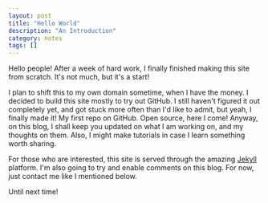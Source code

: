 ```yaml
---
layout: post
title: "Hello World"
description: "An Introduction"
category: notes
tags: []
---
```


Hello people! After a week of hard work, I finally finished making this site from scratch. It's not much, but it's a start!

I plan to shift this to my own domain sometime, when I have the money. I decided to build this site mostly to try out GitHub. I still haven't figured it out completely yet, and got stuck more often than I'd like to admit, but yeah, I finally made it! My first repo on GitHub. Open source, here I come! Anyway, on this blog, I shall keep you updated on what I am working on, and my thoughts on them. Also, I might make tutorials in case I learn something worth sharing.

For those who are interested, this site is served through the amazing [Jekyll](http://jekyllbootstrap.com/) platform. I'm also going to try and enable comments on this blog. For now, just contact me like I mentioned below.

Until next time!
